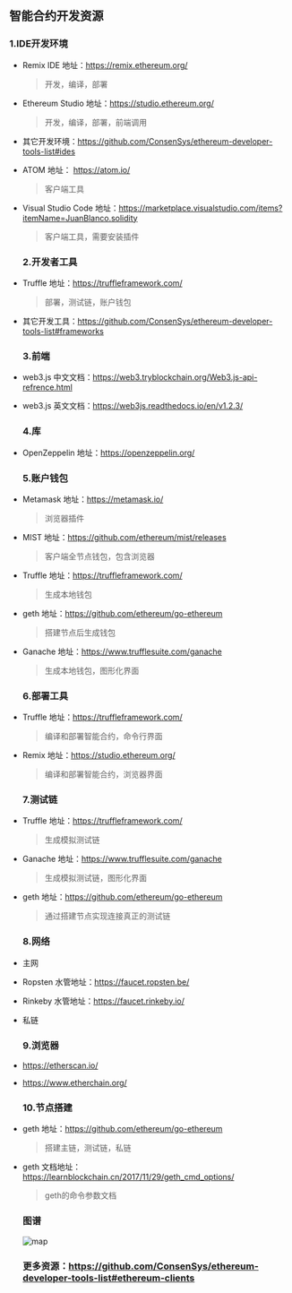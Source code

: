 

## 智能合约开发资源

### 1.IDE开发环境

- Remix IDE 地址：https://remix.ethereum.org/
  
  > 开发，编译，部署
- Ethereum Studio 地址：https://studio.ethereum.org/
  
  > 开发，编译，部署，前端调用
- 其它开发环境：https://github.com/ConsenSys/ethereum-developer-tools-list#ides
- ATOM 地址： https://atom.io/
  
  > 客户端工具
- Visual Studio Code 地址：https://marketplace.visualstudio.com/items?itemName=JuanBlanco.solidity
  
  > 客户端工具，需要安装插件
  
  ### 2.开发者工具
- Truffle 地址：https://truffleframework.com/
  
  > 部署，测试链，账户钱包
- 其它开发工具：https://github.com/ConsenSys/ethereum-developer-tools-list#frameworks
  
  ### 3.前端
- web3.js 中文文档：https://web3.tryblockchain.org/Web3.js-api-refrence.html
- web3.js 英文文档：https://web3js.readthedocs.io/en/v1.2.3/
  
  ### 4.库
- OpenZeppelin 地址：https://openzeppelin.org/
  
  ### 5.账户钱包
- Metamask 地址：https://metamask.io/
  
  > 浏览器插件
- MIST 地址：https://github.com/ethereum/mist/releases
  
  > 客户端全节点钱包，包含浏览器
- Truffle 地址：https://truffleframework.com/
  
  > 生成本地钱包
- geth 地址：https://github.com/ethereum/go-ethereum
  
  > 搭建节点后生成钱包
- Ganache 地址：https://www.trufflesuite.com/ganache
  
  > 生成本地钱包，图形化界面
  
  ### 6.部署工具
- Truffle 地址：https://truffleframework.com/
  
  > 编译和部署智能合约，命令行界面
- Remix 地址：https://studio.ethereum.org/
  
  > 编译和部署智能合约，浏览器界面
  
  ### 7.测试链
- Truffle 地址：https://truffleframework.com/
  
  > 生成模拟测试链
- Ganache 地址：https://www.trufflesuite.com/ganache
  
  > 生成模拟测试链，图形化界面
- geth 地址：https://github.com/ethereum/go-ethereum
  
  > 通过搭建节点实现连接真正的测试链
  
  ### 8.网络
- 主网
- Ropsten 水管地址：https://faucet.ropsten.be/
- Rinkeby 水管地址：https://faucet.rinkeby.io/
- 私链
  
  ### 9.浏览器
- https://etherscan.io/
- https://www.etherchain.org/
  
  ### 10.节点搭建
- geth 地址：https://github.com/ethereum/go-ethereum
  
  > 搭建主链，测试链，私链
- geth 文档地址：https://learnblockchain.cn/2017/11/29/geth_cmd_options/
  
  > geth的命令参数文档
  
  ### 图谱
  
  ![map](https://github.com/Fankouzu/smart-contact/raw/master/Solidity%20Lesson%2002/ethereum%20map.png)
  
  ### 更多资源：https://github.com/ConsenSys/ethereum-developer-tools-list#ethereum-clients
